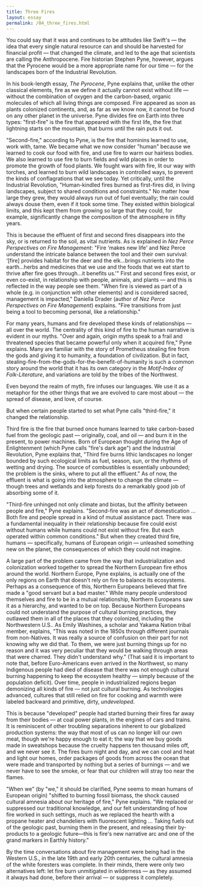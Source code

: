 ```yaml
---
title: Three Fires
layout: essay
permalink: /04_three_fires.html
---
```


You could say that it was and continues to be attitudes like Swift's — the idea that every single natural resource can and should be harvested for financial profit — that changed the climate, and led to the age that scientists are calling the Anthropocene. Fire historian Stephen Pyne, however, argues that the Pyrocene would be a more appropriate name for our time — for the landscapes born of the Industrial Revolution.

In his book-length essay, *The Pyrocene*, Pyne explains that, unlike the other classical elements, fire as we define it actually cannot exist without life — without the combination of oxygen and the carbon-based, organic molecules of which all living things are composed. Fire appeared as soon as plants colonized continents, and, as far as we know now, it cannot be found on any other planet in the universe. Pyne divides fire on Earth into three types: "first-fire" is the fire that appeared with the first life, the fire that lightning starts on the mountain, that burns until the rain puts it out. 

"Second-fire," according to Pyne, is the fire that hominins learned to use, work with, tame. We became what we now consider "human" because we learned to cook our food with fire, and use fire to warm our hairless bodies. We also learned to use fire to burn fields and wild places in order to promote the growth of food plants. We fought wars with fire, lit our way with torches, and learned to burn wild landscapes in controlled ways, to prevent the kinds of conflagrations that we see today. Yet critically, until the Industrial Revolution, "Human-kindled fires burned as first-fires did, in living landscapes, subject to shared conditions and constraints." No matter how large they grew, they would always run out of fuel eventually; the rain could always douse them, even if it took some time. They existed within biological limits, and this kept them from growing so large that they could, for example, significantly change the composition of the atmosphere in fifty years. 

This is because the effluent of first and second fires disappears into the sky, or is returned to the soil, as vital nutrients. As is explained in *Nez Perce Perspectives on Fire Management*: "Fire ‘makes new life' and Nez Perce understand the intricate balance between the tool and their own survival: ‘[fire] provides habitat for the deer and the elk...brings nutrients into the earth...herbs and medicines that we use and the foods that we eat start to thrive after fire goes through...it benefits us.'" First and second fires exist, or even co-exist, in relationship with people, animals, and plants — and this is reflected in the way people see them. "When fire is viewed as part of a whole (e.g. in conjunction with other elements) and is considered sacred, management is impacted," Daniella Drader (author of *Nez Perce Perspectives on Fire Management*) explains. "Fire transitions from just being a tool to becoming personal, like a relationship."

For many years, humans and fire developed these kinds of relationships — all over the world. The centrality of this kind of fire to the human narrative is evident in our myths. "Over and again, origin myths speak to a frail and threatened species that became powerful only when it acquired fire," Pyne explains. Many are familiar with the story of Prometheus stealing fire from the gods and giving it to humanity, a foundation of civilization. But in fact, stealing-fire-from-the-gods-for-the-benefit-of-humanity is such a common story around the world that it has its own category in the *Motif-Index of Folk-Literature*, and variations are told by the tribes of the Northwest. 

Even beyond the realm of myth, fire infuses our languages. We use it as a metaphor for the other things that we are evolved to care most about — the spread of disease, and love, of course. 

But when certain people started to set what Pyne calls "third-fire," it changed the relationship. 

Third fire is the fire that burned once humans learned to take carbon-based fuel from the geologic past — originally, coal, and oil — and burn it in the present, to power machines. Born of European thought during the Age of Enlightenment (which Pyne calls "fire's dark age") and the Industrial Revolution, Pyne explains that, "Third fire burns lithic landscapes no longer bounded by such ecological limits as fuel, season, sun, or the rhythms of wetting and drying. The source of combustibles is essentially unbounded; the problem is the sinks, where to put all the effluent." As of now, the effluent is what is going into the atmosphere to change the climate — though trees and wetlands and kelp forests do a remarkably good job of absorbing some of it.

"Third-fire unhinged not only climate and biotas, but the affinity between people and fire," Pyne explains. "Second-fire was an act of domestication … Both fire and people spread in a kind of mutual assistance pact. There was a fundamental inequality in their relationship because fire could exist without humans while humans could not exist without fire. But each operated within common conditions." But when they created third fire, humans — specifically, humans of European origin — unleashed something new on the planet, the consequences of which they could not imagine. 

A large part of the problem came from the way that industrialization and colonization worked together to spread the Northern European fire ethos around the world. Northern Europe, Pyne explains, is actually one of the only regions on Earth that doesn't rely on fire to balance its ecosystems. Perhaps as a consequence of this, Northern Europeans believed that fire made a "good servant but a bad master." While many people understood themselves and fire to be in a mutual relationship, Northern Europeans saw it as a hierarchy, and wanted to be on top. Because Northern Europeans could not understand the purpose of cultural burning practices, they outlawed them in all of the places that they colonized, including the Northwestern U.S.. As Emily Washines, a scholar and Yakama Nation tribal member, explains, "This was noted in the 1850s through different journals from non-Natives. It was really a source of confusion on their part for not knowing why we did that. To them, we were just burning things up for no reason and it was very peculiar that they would be walking through areas that were charred. They didn't understand why." (That said it is important to note that, before Euro-Americans even arrived in the Northwest, so many Indigenous people had died of disease that there was not enough cultural burning happening to keep the ecosystem healthy — simply because of the population deficit). 
Over time, people in industrialized regions began demonizing all kinds of fire — not just cultural burning. As technologies advanced, cultures that still relied on fire for cooking and warmth were labeled backward and primitive, dirty, *undeveloped*.

This is because "developed" people had started burning their fires far away from their bodies — at coal power plants, in the engines of cars and trains. It is reminiscent of other troubling separations inherent to our globalized production systems: the way that most of us can no longer kill our own meat, though we're happy enough to eat it; the way that we buy goods made in sweatshops because the cruelty happens ten thousand miles off, and we never see it. The fires burn night and day, and we can cool and heat and light our homes, order packages of goods from across the ocean that were made and transported by nothing but a series of burnings — and we never have to see the smoke, or fear that our children will stray too near the flames. 

"When we" (by "we," it should be clarified, Pyne seems to mean humans of European origin) "shifted to burning fossil biomass, the shock caused cultural amnesia about our heritage of fire," Pyne explains. "We replaced or suppressed our traditional knowledge, and our felt understanding of how fire worked in such settings, much as we replaced the hearth with a propane heater and chandeliers with fluorescent lighting … Taking fuels out of the geologic past, burning them in the present, and releasing their by-products to a geologic future—this is fire's new narrative arc and one of the grand markers in Earthly history." 

By the time conversations about fire management were being had in the Western U.S., in the late 19th and early 20th centuries, the cultural amnesia of the white foresters was complete. In their minds, there were only two alternatives left: let fire burn unmitigated in wilderness — as they assumed it always had done, before their arrival — or suppress it completely. 
 
